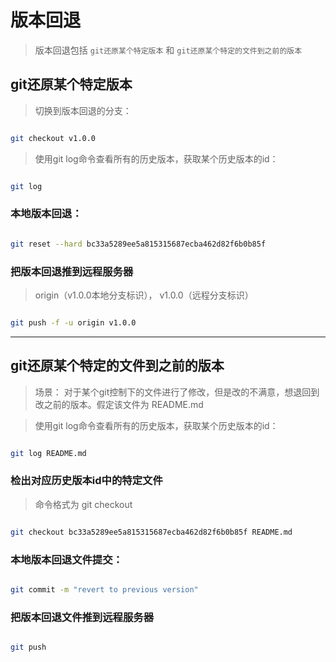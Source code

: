 
# 版本回退

> 版本回退包括 `git还原某个特定版本` 和 `git还原某个特定的文件到之前的版本`

## git还原某个特定版本

> 切换到版本回退的分支：

```sh

git checkout v1.0.0

```

> 使用git log命令查看所有的历史版本，获取某个历史版本的id：

```sh

git log

```

### 本地版本回退：

```sh

git reset --hard bc33a5289ee5a815315687ecba462d82f6b0b85f  

```

### 把版本回退推到远程服务器

> origin（v1.0.0本地分支标识），  v1.0.0（远程分支标识）

```sh

git push -f -u origin v1.0.0

```

---

## git还原某个特定的文件到之前的版本


> 场景： 对于某个git控制下的文件进行了修改，但是改的不满意，想退回到改之前的版本。假定该文件为 README.md

> 使用git log命令查看所有的历史版本，获取某个历史版本的id：

```sh

git log README.md

```

### 检出对应历史版本id中的特定文件

> 命令格式为 git checkout <hash> <filename>

```sh

git checkout bc33a5289ee5a815315687ecba462d82f6b0b85f README.md

```

### 本地版本回退文件提交：

```sh

git commit -m "revert to previous version"

```

### 把版本回退文件推到远程服务器

```sh

git push

```